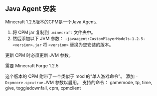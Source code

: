 
<a name="java-agent-installation"/>

## Java Agent 安装

Minecraft 1.2.5版本的CPM是一个Java Agent。

1. 将 CPM jar 复制到 `.minecraft` 文件夹中。
2. 然后添加以下 JVM 参数：
`-javaagent:CustomPlayerModels-1.2.5-<version>.jar`
将 `<version>` 替换为您安装的版本。

更新 CPM 时必须更新 JVM 参数。

需要 Minecraft Forge 1.2.5

这个版本的 CPM 附带了一个类似于 mod 的“单人游戏命令”。
添加 `-Dcpmcore.spc=true` JVM 参数以启用。
支持的命令：
gamemode, tp, time, give, toggledownfall, cpm, cpmclient
